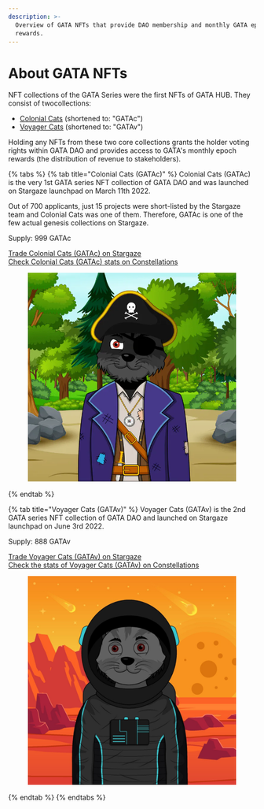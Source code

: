 ```yaml
---
description: >-
  Overview of GATA NFTs that provide DAO membership and monthly GATA epoch
  rewards.
---
```


# About GATA NFTs

NFT collections of the GATA Series were the first NFTs of GATA HUB. They consist of twocollections:

* [Colonial Cats](./#colonial-cats-gatac) (shortened to: "GATAc")
* [Voyager Cats](./#voyager-cats-gatav) (shortened to: "GATAv")

Holding any NFTs from these two core collections grants the holder voting rights within GATA DAO and provides access to GATA's monthly epoch rewards (the distribution of revenue to stakeholders).&#x20;

{% tabs %}
{% tab title="Colonial Cats (GATAc)" %}
Colonial Cats (GATAc) is the very 1st GATA series NFT collection of GATA DAO and was launched on Stargaze launchpad on March 11th 2022.&#x20;

Out of 700 applicants, just 15 projects were short-listed by the Stargaze team and Colonial Cats was one of them. Therefore, GATAc is one of the few actual genesis collections on Stargaze.

Supply: 999 GATAc&#x20;

[Trade Colonial Cats (GATAc) on Stargaze](https://app.stargaze.zone/marketplace/stars1yw4xvtc43me9scqfr2jr2gzvcxd3a9y4eq7gaukreugw2yd2f8tssqyvcm) \
[Check Colonial Cats (GATAc) stats on Constellations](https://info.stargaze.zone/collections/stars1yw4xvtc43me9scqfr2jr2gzvcxd3a9y4eq7gaukreugw2yd2f8tssqyvcm)&#x20;

<figure><img src="../../../.gitbook/assets/image (49).png" alt=""><figcaption></figcaption></figure>
{% endtab %}

{% tab title="Voyager Cats (GATAv)" %}
Voyager Cats (GATAv) is the 2nd GATA series NFT collection of GATA DAO and launched on Stargaze launchpad on June 3rd 2022.

Supply: 888 GATAv

[Trade Voyager Cats (GATAv) on Stargaze](https://app.stargaze.zone/launchpad/stars1puhek9hsvj9nnk6hxg7mjchh0pxxsuyjxjv5cy8qyjlj4tz7we7s6mclum) \
[Check the stats of Voyager Cats (GATAv) on Constellations ](https://info.stargaze.zone/collections/stars19tedq0x8csy6v35cqcjy8f76j2f0fsljjytuxcvl3x4sj82tmxnqgxuu85)

<figure><img src="../../../.gitbook/assets/image (46).png" alt=""><figcaption></figcaption></figure>
{% endtab %}
{% endtabs %}

